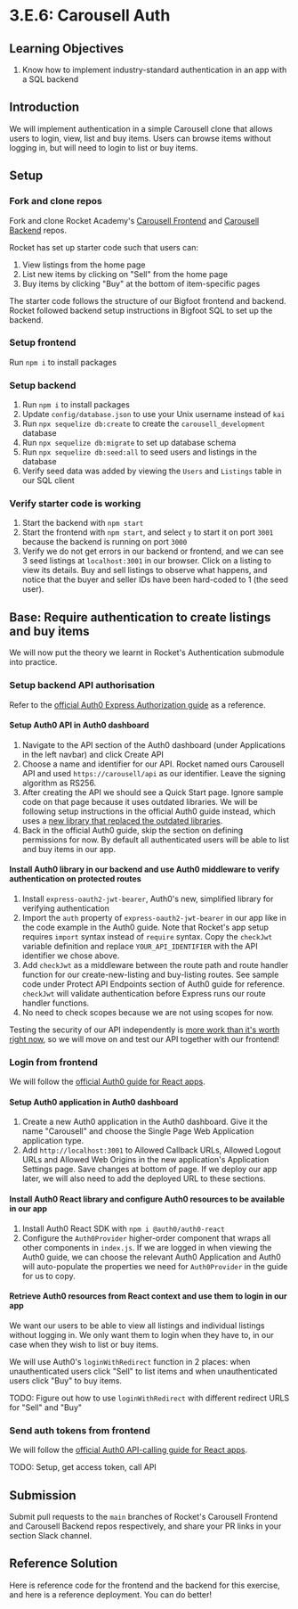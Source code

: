 # 3.E.6: Carousell Auth

## Learning Objectives

1. Know how to implement industry-standard authentication in an app with a SQL backend

## Introduction

We will implement authentication in a simple Carousell clone that allows users to login, view, list and buy items. Users can browse items without logging in, but will need to login to list or buy items.

## Setup

### Fork and clone repos

Fork and clone Rocket Academy's [Carousell Frontend](https://github.com/rocketacademy/carousell-frontend-bootcamp) and [Carousell Backend](https://github.com/rocketacademy/carousell-backend-bootcamp) repos.

Rocket has set up starter code such that users can:

1. View listings from the home page
2. List new items by clicking on "Sell" from the home page
3. Buy items by clicking "Buy" at the bottom of item-specific pages

The starter code follows the structure of our Bigfoot frontend and backend. Rocket followed backend setup instructions in Bigfoot SQL to set up the backend.

### Setup frontend

Run `npm i` to install packages

### Setup backend

1. Run `npm i` to install packages
2. Update `config/database.json` to use your Unix username instead of `kai`
3. Run `npx sequelize db:create` to create the `carousell_development` database
4. Run `npx sequelize db:migrate` to set up database schema
5. Run `npx sequelize db:seed:all` to seed users and listings in the database
6. Verify seed data was added by viewing the `Users` and `Listings` table in our SQL client

### Verify starter code is working

1. Start the backend with `npm start`
2. Start the frontend with `npm start`, and select `y` to start it on port `3001` because the backend is running on port `3000`
3. Verify we do not get errors in our backend or frontend, and we can see 3 seed listings at `localhost:3001` in our browser. Click on a listing to view its details. Buy and sell listings to observe what happens, and notice that the buyer and seller IDs have been hard-coded to 1 (the seed user).

## Base: Require authentication to create listings and buy items

We will now put the theory we learnt in Rocket's Authentication submodule into practice.

### Setup backend API authorisation

Refer to the [official Auth0 Express Authorization guide](https://auth0.com/docs/quickstart/backend/nodejs/01-authorization) as a reference.

#### Setup Auth0 API in Auth0 dashboard

1. Navigate to the API section of the Auth0 dashboard (under Applications in the left navbar) and click Create API
2. Choose a name and identifier for our API. Rocket named ours Carousell API and used `https://carousell/api` as our identifier. Leave the signing algorithm as RS256.
3. After creating the API we should see a Quick Start page. Ignore sample code on that page because it uses outdated libraries. We will be following setup instructions in the official Auth0 guide instead, which uses a [new library that replaced the outdated libraries](https://auth0.com/blog/introducing-oauth2-express-sdk-protecting-api-with-jwt/).
4. Back in the official Auth0 guide, skip the section on defining permissions for now. By default all authenticated users will be able to list and buy items in our app.

#### Install Auth0 library in our backend and use Auth0 middleware to verify authentication on protected routes

1. Install `express-oauth2-jwt-bearer`, Auth0's new, simplified library for verifying authentication
2. Import the `auth` property of `express-oauth2-jwt-bearer` in our app like in the code example in the Auth0 guide. Note that Rocket's app setup requires `import` syntax instead of `require` syntax. Copy the `checkJwt` variable definition and replace `YOUR_API_IDENTIFIER` with the API identifier we chose above.
3. Add `checkJwt` as a middleware between the route path and route handler function for our create-new-listing and buy-listing routes. See sample code under Protect API Endpoints section of Auth0 guide for reference. `checkJwt` will validate authentication before Express runs our route handler functions.
4. No need to check scopes because we are not using scopes for now.

Testing the security of our API independently is [more work than it's worth right now](https://auth0.com/docs/quickstart/backend/nodejs/02-using#obtaining-an-access-token), so we will move on and test our API together with our frontend!

### Login from frontend

We will follow the [official Auth0 guide for React apps](https://auth0.com/docs/quickstart/spa/react/01-login).&#x20;

#### Setup Auth0 application in Auth0 dashboard

1. Create a new Auth0 application in the Auth0 dashboard. Give it the name "Carousell" and choose the Single Page Web Application application type.
2. Add `http://localhost:3001` to Allowed Callback URLs, Allowed Logout URLs and Allowed Web Origins in the new application's Application Settings page. Save changes at bottom of page. If we deploy our app later, we will also need to add the deployed URL to these sections.

#### Install Auth0 React library and configure Auth0 resources to be available in our app

1. Install Auth0 React SDK with `npm i @auth0/auth0-react`
2. Configure the `Auth0Provider` higher-order component that wraps all other components in `index.js`. If we are logged in when viewing the Auth0 guide, we can choose the relevant Auth0 Application and Auth0 will auto-populate the properties we need for `Auth0Provider` in the guide for us to copy.

#### Retrieve Auth0 resources from React context and use them to login in our app

We want our users to be able to view all listings and individual listings without logging in. We only want them to login when they have to, in our case when they wish to list or buy items.&#x20;

We will use Auth0's `loginWithRedirect` function in 2 places: when unauthenticated users click "Sell" to list items and when unauthenticated users click "Buy" to buy items.

TODO: Figure out how to use `loginWithRedirect` with different redirect URLS for "Sell" and "Buy"

### Send auth tokens from frontend

We will follow the [official Auth0 API-calling guide for React apps](https://auth0.com/docs/quickstart/spa/react/02-calling-an-api).

TODO: Setup, get access token, call API

## Submission

Submit pull requests to the `main` branches of Rocket's Carousell Frontend and Carousell Backend repos respectively, and share your PR links in your section Slack channel.

## Reference Solution

Here is reference code for the frontend and the backend for this exercise, and here is a reference deployment. You can do better!
